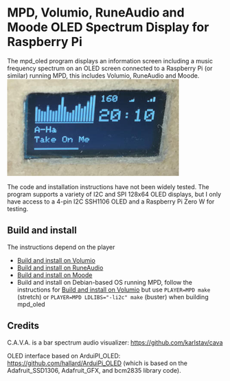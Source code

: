 # MPD, Volumio, RuneAudio and Moode OLED Spectrum Display for Raspberry Pi

The mpd_oled program displays an information screen including a music
frequency spectrum on an OLED screen connected to a Raspberry Pi (or similar)
running MPD, this includes Volumio, RuneAudio and Moode.
![OLED with mpd_oled](mpd_oled.jpg)

The code and installation instructions have not been widely tested. The
program supports a variety of I2C and SPI 128x64 OLED displays, but I only
have access to a 4-pin I2C SSH1106 OLED and a Raspberry Pi Zero W for
testing.

## Build and install

The instructions depend on the player

* [Build and install on Volumio](INSTALL_VOLUMIO.md)
* [Build and install on RuneAudio](INSTALL_RUNEAUDIO.md)
* [Build and install on Moode](INSTALL_MOODE.md)
* Build and install on Debian-based OS running MPD, follow the instructions
  for [Build and install on Volumio](INSTALL_VOLUMIO.md) but use
  `PLAYER=MPD make` (stretch) or `PLAYER=MPD LDLIBS="-li2c" make` (buster)
  when building mpd_oled


## Credits

C.A.V.A. is a bar spectrum audio visualizer: <https://github.com/karlstav/cava>

OLED interface based on ArduiPI_OLED: <https://github.com/hallard/ArduiPi_OLED>
(which is based on the Adafruit_SSD1306, Adafruit_GFX, and bcm2835 library
code).


